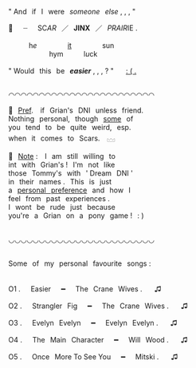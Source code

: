 "  And⠀if⠀I⠀were⠀*someone⠀else* , , ,  "

👒⠀⠀┈⠀⠀SC*AR*⠀／⠀**JINX**⠀／⠀*PRAIR*IE .
<br>
<br>⠀⠀⠀⠀h*e*⠀⠀⠀⠀⠀⠀<ins>it</ins>⠀⠀⠀⠀⠀⠀sun
<br>⠀⠀⠀⠀⠀⠀⠀⠀hym⠀⠀⠀⠀l*u*ck
<br>
<br>
"  Would⠀this⠀be⠀***easier*** , , , ?  "⠀ ⠀[: ( .](https://open.spotify.com/track/5YkZPYInGxp1kK6gbH85NK?si=a28a0486b2b74d77)

<br>◠◠◠◠◠◠◠◠◠◠◠◠◠◠◠◠◠◠◠◠◠◠◠◠

🎀⠀<ins>Pref</ins>.⠀ if⠀Grian's⠀DNI⠀unless⠀friend.
<br /> Nothing⠀personal,⠀though⠀<ins>some</ins>⠀of
<br /> you⠀tend⠀to⠀be⠀quite⠀weird,⠀esp.
<br /> when⠀it⠀comes⠀to⠀Scars.⠀ 𓈊
<br />
<br /> 🔮⠀<ins>Note</ins> : ⠀I⠀am⠀still⠀willing⠀to
<br /> int⠀with⠀Grian's !⠀I'm⠀not⠀like
<br /> those⠀Tommy's⠀with⠀' Dream⠀DNI '
<br /> in⠀their⠀names .⠀This⠀is⠀just
<br /> a⠀<ins>personal⠀preference</ins>⠀and⠀how⠀I
<br /> feel⠀from⠀past⠀experiences .
<br /> I⠀wont⠀be⠀rude⠀just⠀because
<br /> you're⠀a⠀Grian⠀on⠀a⠀pony⠀game !⠀: )

<br>◡◡◡◡◡◡◡◡◡◡◡◡◡◡◡◡◡◡◡◡◡◡◡◡

<br> 
Some⠀of⠀my⠀personal⠀favourite⠀songs :
<br> 
<br> 
<br/> O1 .⠀⠀Easier⠀⠀━⠀⠀The⠀Crane⠀Wives .⠀ ⠀♫
<br/> 
<br/> O2 .⠀⠀Strangler⠀Fig⠀⠀━⠀⠀The⠀Crane⠀Wives .⠀ ⠀♫
<br/> 
<br/> O3 .⠀⠀Evelyn⠀Evelyn⠀⠀━⠀⠀Evelyn⠀Evelyn .⠀ ⠀♫
<br/> 
<br/> O4 .⠀⠀The⠀Main⠀Character⠀⠀━⠀⠀Will⠀Wood .⠀ ⠀♫
<br/> 
<br/> O5 .⠀⠀Once⠀More To See You⠀⠀━⠀⠀Mitski .⠀ ⠀♫
